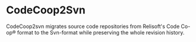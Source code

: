 # CodeCoop2Svn
CodeCoop2svn migrates source code repositories from Relisoft's Code Co-op® format  to the Svn-format while preserving the whole revision history.
